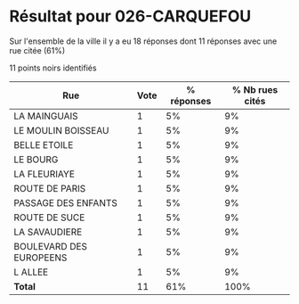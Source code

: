 # Résultat pour 026-CARQUEFOU

Sur l'ensemble de la ville il y a eu 18 réponses dont 11 réponses avec une rue citée (61%)

11 points noirs identifiés

| Rue | Vote | % réponses | % Nb rues cités|
|-----|------|------------|----------------|
| LA MAINGUAIS | 1 | 5% | 9%|
| LE MOULIN BOISSEAU | 1 | 5% | 9%|
| BELLE ETOILE | 1 | 5% | 9%|
| LE BOURG | 1 | 5% | 9%|
| LA FLEURIAYE | 1 | 5% | 9%|
| ROUTE DE PARIS | 1 | 5% | 9%|
| PASSAGE DES ENFANTS | 1 | 5% | 9%|
| ROUTE DE SUCE | 1 | 5% | 9%|
| LA SAVAUDIERE | 1 | 5% | 9%|
| BOULEVARD DES EUROPEENS | 1 | 5% | 9%|
| L ALLEE | 1 | 5% | 9%|
| **Total** | 11 | 61% | 100%|
